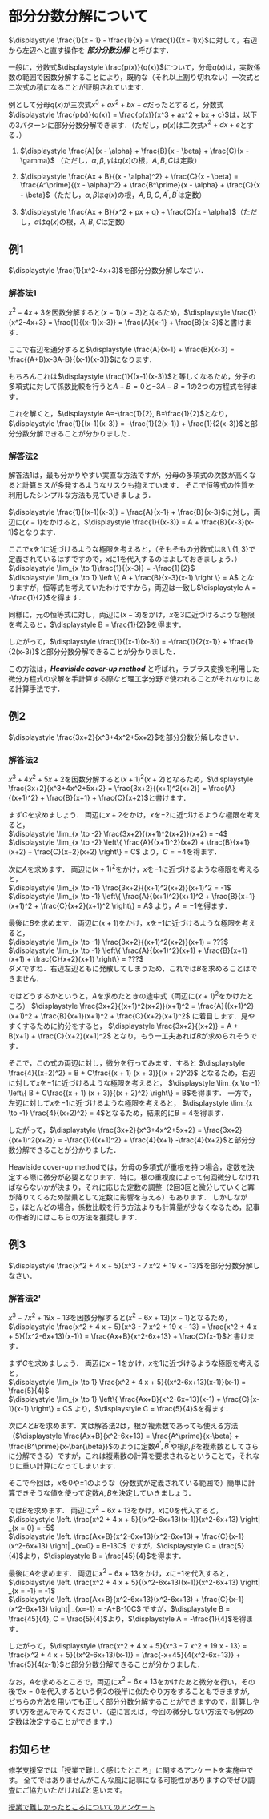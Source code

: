 <script type="text/x-mathjax-config">MathJax.Hub.Config({tex2jax:{inlineMath:[['\$','\$'],['\\(','\\)']],processEscapes:true},CommonHTML: {matchFontHeight:false}});</script>
<script type="text/javascript" async src="https://cdnjs.cloudflare.com/ajax/libs/mathjax/2.7.1/MathJax.js?config=TeX-MML-AM_CHTML"></script>

# 部分分数分解について

$\displaystyle \frac{1}{x - 1} - \frac{1}{x} = \frac{1}{(x - 1)x}$に対して，右辺から左辺へと直す操作を ***部分分数分解*** と呼びます．

一般に，分数式$\displaystyle \frac{p(x)}{q(x)}$について，分母$q(x)$は，実数係数の範囲で因数分解することにより，既約な（それ以上割り切れない）一次式と二次式の積になることが証明されています．

例として分母$q(x)$が三次式$x^3 + ax^2 + bx + c$だったとすると，分数式$\displaystyle \frac{p(x)}{q(x)} = \frac{p(x)}{x^3 + ax^2 + bx + c}$は，以下の3パターンに部分分数分解できます．（ただし，$p(x)$は二次式$x^2 + dx + e$とする．）

1. $\displaystyle \frac{A}{x - \alpha} + \frac{B}{x - \beta} + \frac{C}{x - \gamma}$ （ただし，$\alpha, \beta, \gamma$は$q(x)$の根，$A, B, C$は定数）

2. $\displaystyle \frac{Ax + B}{(x - \alpha)^2} + \frac{C}{x - \beta} = \frac{A^\prime}{(x - \alpha)^2} + \frac{B^\prime}{x - \alpha} + \frac{C}{x - \beta}$（ただし，$\alpha, \beta$は$q(x)$の根，$A, B, C, A^\prime, B^\prime$は定数）

3. $\displaystyle \frac{Ax + B}{x^2 + px + q} + \frac{C}{x - \alpha}$（ただし，$\alpha$は$q(x)$の根，$A, B, C$は定数）

## 例1
$\displaystyle \frac{1}{x^2-4x+3}$を部分分数分解しなさい．

### 解答法1
$x^2-4x+3$を因数分解すると$(x-1)(x-3)$となるため，$\displaystyle \frac{1}{x^2-4x+3} = \frac{1}{(x-1)(x-3)} = \frac{A}{x-1} + \frac{B}{x-3}$と書けます．

ここで右辺を通分すると$\displaystyle \frac{A}{x-1} + \frac{B}{x-3} = \frac{(A+B)x-3A-B}{(x-1)(x-3)}$になります．

もちろんこれは$\displaystyle \frac{1}{(x-1)(x-3)}$と等しくなるため，分子の多項式に対して係数比較を行うと$A+B=0$と$-3A-B=1$の2つの方程式を得ます．

これを解くと，$\displaystyle A=-\frac{1}{2}, B=\frac{1}{2}$となり，$\displaystyle \frac{1}{(x-1)(x-3)} = -\frac{1}{2(x-1)} + \frac{1}{2(x-3)}$と部分分数分解できることが分かりました．

### 解答法2
解答法1は，最も分かりやすい実直な方法ですが，分母の多項式の次数が高くなると計算ミスが多発するようなリスクも抱えています．
そこで恒等式の性質を利用したシンプルな方法も見ていきましょう．

$\displaystyle \frac{1}{(x-1)(x-3)} = \frac{A}{x-1} + \frac{B}{x-3}$に対し，両辺に$(x-1)$をかけると，$\displaystyle \frac{1}{(x-3)} = A + \frac{B}{x-3}(x-1)$となります．

ここで$x$を$1$に近づけるような極限を考えると，（そもそもの分数式は$\mathbb{R}\setminus \{ 1,3 \}$で定義されているはずですので，$x$に$1$を代入するのはよしておきましょう．）
$\displaystyle \lim_{x \to 1}\frac{1}{(x-3)} = -\frac{1}{2}$  
$\displaystyle \lim_{x \to 1} \left \{ A + \frac{B}{x-3}(x-1) \right \} = A$
となりますが，恒等式を考えていたわけですから，両辺は一致し$\displaystyle A = -\frac{1}{2}$を得ます．

同様に，元の恒等式に対し，両辺に$(x-3)$をかけ，$x$を$3$に近づけるような極限を考えると，$\displaystyle B = \frac{1}{2}$を得ます．

したがって，$\displaystyle \frac{1}{(x-1)(x-3)} = -\frac{1}{2(x-1)} + \frac{1}{2(x-3)}$と部分分数分解できることが分かりました．

この方法は，***Heaviside cover-up method*** と呼ばれ，ラプラス変換を利用した微分方程式の求解を手計算する際など理工学分野で使われることがそれなりにある計算手法です．

## 例2
$\displaystyle \frac{3x+2}{x^3+4x^2+5x+2}$を部分分数分解しなさい．

### 解答法2
$x^3+4x^2+5x+2$を因数分解すると$(x+1)^2(x+2)$となるため，$\displaystyle \frac{3x+2}{x^3+4x^2+5x+2} = \frac{3x+2}{(x+1)^2(x+2)} = \frac{A}{(x+1)^2} + \frac{B}{x+1} + \frac{C}{x+2}$と書けます．

まず$C$を求めましょう．
両辺に$x+2$をかけ，$x$を$-2$に近づけるような極限を考えると，  
$\displaystyle \lim_{x \to -2} \frac{3x+2}{(x+1)^2(x+2)}(x+2) = -4$  
$\displaystyle \lim_{x \to -2} \left\{ \frac{A}{(x+1)^2}(x+2) + \frac{B}{x+1}(x+2) + \frac{C}{x+2}(x+2) \right\} = C$
より，$C = -4$を得ます．

次に$A$を求めます．
両辺に$(x+1)^2$をかけ，$x$を$-1$に近づけるような極限を考えると，  
$\displaystyle \lim_{x \to -1} \frac{3x+2}{(x+1)^2(x+2)}(x+1)^2 = -1$  
$\displaystyle \lim_{x \to -1} \left\{ \frac{A}{(x+1)^2}(x+1)^2 + \frac{B}{x+1}(x+1)^2 + \frac{C}{x+2}(x+1)^2 \right\} = A$
より，$A = -1$を得ます．

最後に$B$を求めます．
両辺に$(x+1)$をかけ，$x$を$-1$に近づけるような極限を考えると，  
$\displaystyle \lim_{x \to -1} \frac{3x+2}{(x+1)^2(x+2)}(x+1) = ???$  
$\displaystyle \lim_{x \to -1} \left\{ \frac{A}{(x+1)^2}(x+1) + \frac{B}{x+1}(x+1) + \frac{C}{x+2}(x+1) \right\} = ???$  
ダメですね．右辺左辺ともに発散してしまうため，これでは$B$を求めることはできません．

ではどうするかというと，$A$を求めたときの途中式（両辺に$(x+1)^2$をかけたところ）
$\displaystyle \frac{3x+2}{(x+1)^2(x+2)}(x+1)^2 = \frac{A}{(x+1)^2}(x+1)^2 + \frac{B}{x+1}(x+1)^2 + \frac{C}{x+2}(x+1)^2$
に着目します．見やすくするために約分をすると，
$\displaystyle \frac{3x+2}{(x+2)} = A + B(x+1) + \frac{C}{x+2}(x+1)^2$
となり，もう一工夫あれば$B$が求められそうです．

そこで，この式の両辺に対し，微分を行ってみます．すると
$\displaystyle \frac{4}{(x+2)^2} = B + C\frac{(x + 1) (x + 3)}{(x + 2)^2}$
となるため，右辺に対して$x$を$-1$に近づけるような極限を考えると，
$\displaystyle \lim_{x \to -1} \left\{ B + C\frac{(x + 1) (x + 3)}{(x + 2)^2} \right\} = B$を得ます．
一方で，左辺に対して$x$を$-1$に近づけるような極限を考えると，
$\displaystyle \lim_{x \to -1} \frac{4}{(x+2)^2} = 4$となるため，結果的に$B = 4$を得ます．

したがって，$\displaystyle \frac{3x+2}{x^3+4x^2+5x+2} = \frac{3x+2}{(x+1)^2(x+2)} = -\frac{1}{(x+1)^2} + \frac{4}{x+1} -\frac{4}{x+2}$と部分分数分解できることが分かりました．

Heaviside cover-up methodでは，分母の多項式が重根を持つ場合，定数を決定する際に微分が必要となります．特に，根の重複度によって何回微分しなければならないかが決まり，それに応じた定数の調整（2回3回と微分していくと冪が降りてくるため階乗として定数に影響を与える）もあります．
しかしながら，ほとんどの場合，係数比較を行う方法よりも計算量が少なくなるため，記事の作者的にはこちらの方法を推奨します．

## 例3
$\displaystyle \frac{x^2 + 4 x + 5}{x^3 - 7 x^2 + 19 x - 13}$を部分分数分解しなさい．

### 解答法2'
$x^3 - 7 x^2 + 19 x - 13$を因数分解すると$(x^2-6x+13)(x-1)$となるため，$\displaystyle \frac{x^2 + 4 x + 5}{x^3 - 7 x^2 + 19 x - 13} = \frac{x^2 + 4 x + 5}{(x^2-6x+13)(x-1)} = \frac{Ax+B}{x^2-6x+13} + \frac{C}{x-1}$と書けます．

まず$C$を求めましょう．
両辺に$x-1$をかけ，$x$を$1$に近づけるような極限を考えると，  
$\displaystyle \lim_{x \to 1} \frac{x^2 + 4 x + 5}{(x^2-6x+13)(x-1)}(x-1) = \frac{5}{4}$  
$\displaystyle \lim_{x \to 1} \left\{ \frac{Ax+B}{x^2-6x+13}(x-1) + \frac{C}{x-1}(x-1) \right\} = C$
より，$\displaystyle C = \frac{5}{4}$を得ます．

次に$A$と$B$を求めます．実は解答法2は，根が複素数であっても使える方法（$\displaystyle \frac{Ax+B}{x^2-6x+13} = \frac{A^\prime}{x-\beta} + \frac{B^\prime}{x-\bar{\beta}}$のように定数$A^\prime, B^\prime$や根$\beta, \bar{\beta}$を複素数としてさらに分解できる）ですが，これは複素数の計算を要求されるということで，それなりに重い計算になってしまいます．

そこで今回は，$x$を$0$や$\pm 1$のような（分数式が定義されている範囲で）簡単に計算できそうな値を使って定数$A, B$を決定していきましょう．

では$B$を求めます．
両辺に$x^2-6x+13$をかけ，$x$に$0$を代入すると，
$\displaystyle \left. \frac{x^2 + 4 x + 5}{(x^2-6x+13)(x-1)}(x^2-6x+13) \right| _{x = 0} = -5$  
$\displaystyle \left. \frac{Ax+B}{x^2-6x+13}(x^2-6x+13) + \frac{C}{x-1}(x^2-6x+13) \right| _{x=0} = B-13C$
ですが，$\displaystyle C = \frac{5}{4}$より，$\displaystyle B = \frac{45}{4}$を得ます．

最後に$A$を求めます．
両辺に$x^2-6x+13$をかけ，$x$に$-1$を代入すると，
$\displaystyle \left. \frac{x^2 + 4 x + 5}{(x^2-6x+13)(x-1)}(x^2-6x+13) \right| _{x = -1} = -1$  
$\displaystyle \left. \frac{Ax+B}{x^2-6x+13}(x^2-6x+13) + \frac{C}{x-1}(x^2-6x+13) \right| _{x=-1} = -A+B-10C$
ですが，$\displaystyle B = \frac{45}{4}, C = \frac{5}{4}$より，$\displaystyle A = -\frac{1}{4}$を得ます．

したがって，$\displaystyle \frac{x^2 + 4 x + 5}{x^3 - 7 x^2 + 19 x - 13} = \frac{x^2 + 4 x + 5}{(x^2-6x+13)(x-1)} = \frac{-x+45}{4(x^2-6x+13)} + \frac{5}{4(x-1)}$と部分分数分解できることが分かりました．

なお，$A$を求めるところで，両辺に$x^2-6x+13$をかけたあと微分を行い，その後で$x=0$を代入するという例2の後半に似たやり方をすることもできますが，どちらの方法を用いても正しく部分分数分解することができますので，計算しやすい方を選んでみてください．（逆に言えば，今回の微分しない方法でも例2の定数は決定することができます．）

## お知らせ
修学支援室では「授業で難しく感じたところ」に関するアンケートを実施中です。
全てではありませんがこんな風に記事になる可能性がありますのでぜひ調査にご協力いただければと思います。

[授業で難しかったところについてのアンケート](https://docs.google.com/forms/d/e/1FAIpQLScWKlr5Q9ctfumYM_BZsII-UX1ToD6e8-OLpqSH8biI9AJ7Gg/viewform?usp=sf_link)